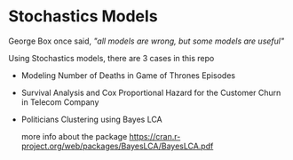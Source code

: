 # Stochastics Models
George Box once said, _"all models are wrong, but some models are useful"_

Using Stochastics models, there are 3 cases in this repo
- Modeling Number of Deaths in Game of Thrones Episodes
- Survival Analysis and Cox Proportional Hazard for the Customer Churn in Telecom Company
- Politicians Clustering using Bayes LCA

  more info about the package <https://cran.r-project.org/web/packages/BayesLCA/BayesLCA.pdf>

